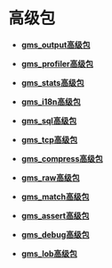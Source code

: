 # 高级包

- **[gms_output高级包](gms_output工具包.md)**

- **[gms_profiler高级包](gms_profiler高级包.md)**  

- **[gms_stats高级包](gms_stats高级包.md)**  

- **[gms_i18n高级包](gms_i18n高级包.md)**  

- **[gms_sql高级包](gms_sql高级包.md)**

- **[gms_tcp高级包](gms_tcp高级包.md)**

- **[gms_compress高级包](gms_compress高级包.md)**

- **[gms_raw高级包](gms_raw高级包.md)**

- **[gms_match高级包](gms_match高级包.md)**

- **[gms_assert高级包](gms_assert高级包.md)**

- **[gms_debug高级包](gms_debug高级包.md)**
 
- **[gms_lob高级包](gms_lob高级包.md)**
  

